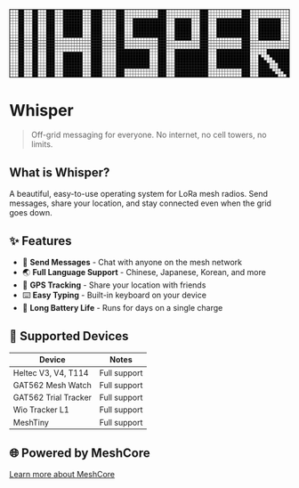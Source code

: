 <div align="center">
  <img src="assets/whisper.png" alt="Whisper">
</div>

# Whisper

> Off-grid messaging for everyone. No internet, no cell towers, no limits.

## What is Whisper?

A beautiful, easy-to-use operating system for LoRa mesh radios. Send messages, share your location, and stay connected even when the grid goes down.

## ✨ Features

- 📱 **Send Messages** - Chat with anyone on the mesh network
- 🌏 **Full Language Support** - Chinese, Japanese, Korean, and more
- 📍 **GPS Tracking** - Share your location with friends
- ⌨️ **Easy Typing** - Built-in keyboard on your device
- 🔋 **Long Battery Life** - Runs for days on a single charge

## 📱 Supported Devices

| Device | Notes |
|--------|-------|
| Heltec V3, V4, T114 | Full support |
| GAT562 Mesh Watch | Full support |
| GAT562 Trial Tracker | Full support |
| Wio Tracker L1 | Full support |
| MeshTiny | Full support |

## 🌐 Powered by MeshCore

[Learn more about MeshCore](https://github.com/meshcore-dev/MeshCore)
